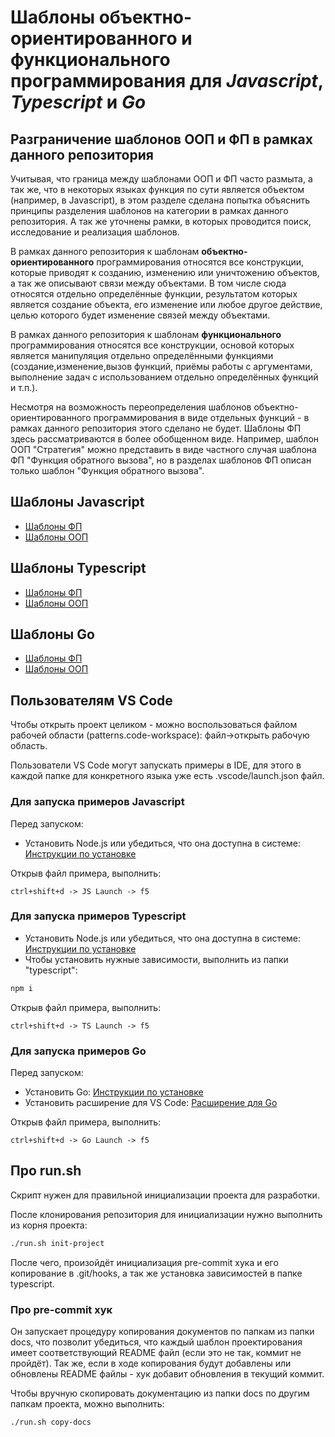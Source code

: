 # Шаблоны объектно-ориентированного и функционального программирования для **_Javascript_**, **_Typescript_** и **_Go_**

## Разграничение шаблонов ООП и ФП в рамках данного репозитория

Учитывая, что граница между шаблонами ООП и ФП часто размыта, а так же, что в
некоторых языках функция по сути является объектом (например, в Javascript), в
этом разделе сделана попытка объяснить принципы разделения шаблонов на категории
в рамках данного репозитория. А так же уточнены рамки, в которых проводится
поиск, исследование и реализация шаблонов.

В рамках данного репозитория к шаблонам **объектно-ориентированного**
программирования относятся все конструкции, которые приводят к созданию,
изменению или уничтожению объектов, а так же описывают связи между объектами. В
том числе сюда относятся отдельно определённые функции, результатом которых
является создание объекта, его изменение или любое другое действие, целью
которого будет изменение связей между объектами.

В рамках данного репозитория к шаблонам **функционального** программирования
относятся все конструкции, основой которых является манипуляция отдельно
определёнными функциями (создание,изменение,вызов функций, приёмы работы с
аргументами, выполнение задач с использованием отдельно определённых функций
и т.п.).

Несмотря на возможность переопределения шаблонов объектно-ориентированного
программирования в виде отдельных функций - в рамках данного репозитория этого
сделано не будет. Шаблоны ФП здесь рассматриваются в более обобщенном виде.
Например, шаблон ООП "Стратегия" можно представить в виде частного случая
шаблона ФП "Функция обратного вызова", но в разделах шаблонов ФП описан только
шаблон "Функция обратного вызова".

## Шаблоны **Javascript**

- [Шаблоны ФП](https://github.com/evgenylyozin/patterns/tree/master/javascript/fp-patterns)
- [Шаблоны ООП](https://github.com/evgenylyozin/patterns/tree/master/javascript/oop-patterns)

## Шаблоны **Typescript**

- [Шаблоны ФП](https://github.com/evgenylyozin/patterns/tree/master/typescript/fp-patterns)
- [Шаблоны ООП](https://github.com/evgenylyozin/patterns/tree/master/typescript/oop-patterns)

## Шаблоны **Go**

- [Шаблоны ФП](https://github.com/evgenylyozin/patterns/tree/master/go/fp-patterns)
- [Шаблоны ООП](https://github.com/evgenylyozin/patterns/tree/master/go/oop-patterns)

## Пользователям VS Code

Чтобы открыть проект целиком - можно воспользоваться файлом
рабочей области (patterns.code-workspace): файл->открыть рабочую область.

Пользователи VS Code могут запускать примеры в IDE, для этого в каждой папке для конкретного языка уже есть .vscode/launch.json файл.

### Для запуска примеров Javascript

Перед запуском:

- Установить Node.js или убедиться, что она доступна в системе: [Инструкции по установке](https://nodejs.org/ru/download/package-manager/)

Открыв файл примера, выполнить:

```input
ctrl+shift+d -> JS Launch -> f5
```

### Для запуска примеров Typescript

- Установить Node.js или убедиться, что она доступна в системе: [Инструкции по установке](https://nodejs.org/ru/download/package-manager/)
- Чтобы установить нужные зависимости, выполнить из папки "typescript":

```bash
npm i
```

Открыв файл примера, выполнить:

```input
ctrl+shift+d -> TS Launch -> f5
```

### Для запуска примеров Go

Перед запуском:

- Установить Go: [Инструкции по установке](https://go.dev/doc/install)
- Установить расширение для VS Code: [Расширение для Go](https://marketplace.visualstudio.com/items?itemName=golang.go)

Открыв файл примера, выполнить:

```input
ctrl+shift+d -> Go Launch -> f5
```

## Про run.sh

Скрипт нужен для правильной инициализации проекта для разработки.

После клонирования репозитория для инициализации нужно выполнить из корня проекта:

```bash
./run.sh init-project
```

После чего, произойдёт инициализация pre-commit хука и его копирование в .git/hooks,
а так же установка зависимостей в папке typescript.

### Про pre-commit хук

Он запускает процедуру копирования документов по папкам из папки docs, что позволит убедиться, что
каждый шаблон проектирования имеет соответствующий README файл (если это не так, коммит не пройдёт). Так же, если в ходе копирования будут добавлены или обновлены README файлы - хук добавит обновления в текущий коммит.

Чтобы вручную скопировать документацию из папки docs по другим папкам проекта, можно выполнить:

```bash
./run.sh copy-docs
```
